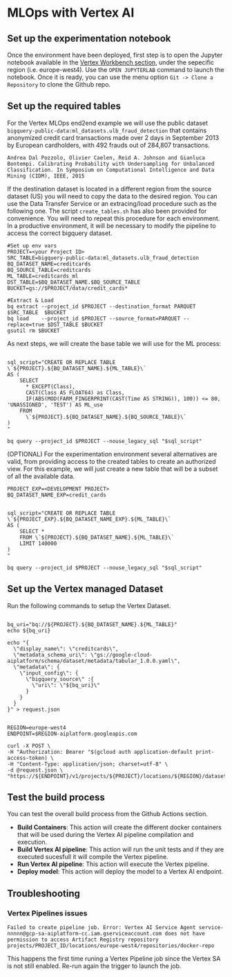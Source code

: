 # MLOps with Vertex AI

## Set up the experimentation notebook

Once the environment have been deployed, first step is to open the Jupyter notebook available in the [Vertex Workbench section](https://console.cloud.google.com/vertex-ai/workbench/list/managed), under the sepecific region (i.e. europe-west4).
Use the `OPEN JUPYTERLAB` command to launch the notebook. Once it is ready, you can use the menu option `Git -> Clone a Repository` to clone the Github repo.


## Set up the required tables

For the Vertex MLOps end2end example we will use the public dataset `bigquery-public-data:ml_datasets.ulb_fraud_detection` that contains anonymized credit card transactions made over 2 days in September 2013 by European cardholders, with 492 frauds out of 284,807 transactions.

```
Andrea Dal Pozzolo, Olivier Caelen, Reid A. Johnson and Gianluca Bontempi. Calibrating Probability with Undersampling for Unbalanced Classification. In Symposium on Computational Intelligence and Data Mining (CIDM), IEEE, 2015
```

If the destination dataset is located in a different region from the source dataset (US) you will need to copy the data to the desired region. You can use the Data Transfer Service or an extracing/load procedure such as the following one. 
The script `create_tables.sh` has also been provided for convenience. 
You will need to repeat this procedure for each environment. In a productive environment, it will be necessary to modify the pipeline to access the correct bigquery dataset.

```
#Set up env vars
PROJECT=<your Project ID>
SRC_TABLE=bigquery-public-data:ml_datasets.ulb_fraud_detection
BQ_DATASET_NAME=creditcards
BQ_SOURCE_TABLE=creditcards
ML_TABLE=creditcards_ml
DST_TABLE=$BQ_DATASET_NAME.$BQ_SOURCE_TABLE
BUCKET=gs://$PROJECT/data/credit_cards*

#Extract & Load
bq extract --project_id $PROJECT --destination_format PARQUET $SRC_TABLE  $BUCKET
bq load    --project_id $PROJECT --source_format=PARQUET --replace=true $DST_TABLE $BUCKET 
gsutil rm $BUCKET
```

As next steps, we will create the base table we will use for the ML process:
```

sql_script="CREATE OR REPLACE TABLE \`${PROJECT}.${BQ_DATASET_NAME}.${ML_TABLE}\` 
AS (
    SELECT 
      * EXCEPT(Class),
      CAST(Class AS FLOAT64) as Class,
      IF(ABS(MOD(FARM_FINGERPRINT(CAST(Time AS STRING)), 100)) <= 80, 'UNASSIGNED', 'TEST') AS ML_use
    FROM
      \`${PROJECT}.${BQ_DATASET_NAME}.${BQ_SOURCE_TABLE}\`
)
"

bq query --project_id $PROJECT --nouse_legacy_sql "$sql_script"
```


(OPTIONAL) For the experimentation environment several alternatives are valid, from providing access to the created tables to create an authorized view. For this example, we will just create a new table that will be a subset of all the available data.


```
PROJECT_EXP=<DEVELOPMENT PROJECT>
BQ_DATASET_NAME_EXP=credit_cards


sql_script="CREATE OR REPLACE TABLE \`${PROJECT_EXP}.${BQ_DATASET_NAME_EXP}.${ML_TABLE}\` 
AS (
    SELECT * 
    FROM \`${PROJECT}.${BQ_DATASET_NAME}.${ML_TABLE}\`
    LIMIT 140000
)
"

bq query --project_id $PROJECT --nouse_legacy_sql "$sql_script"
```

## Set up the Vertex managed Dataset
Run the following commands to setup the Vertex Dataset.

```

bq_uri="bq://${PROJECT}.${BQ_DATASET_NAME}.${ML_TABLE}"
echo ${bq_uri}

echo "{
  \"display_name\": \"creditcards\",
  \"metadata_schema_uri\": \"gs://google-cloud-aiplatform/schema/dataset/metadata/tabular_1.0.0.yaml\",
  \"metadata\": {
    \"input_config\": {
      \"bigquery_source\" :{
        \"uri\": \"${bq_uri}\" 
      }
    }
  }
}" > request.json


REGION=europe-west4
ENDPOINT=$REGION-aiplatform.googleapis.com

curl -X POST \
-H "Authorization: Bearer "$(gcloud auth application-default print-access-token) \
-H "Content-Type: application/json; charset=utf-8" \
-d @request.json \
"https://${ENDPOINT}/v1/projects/${PROJECT}/locations/${REGION}/datasets"

```


## Test the build process
You can test the overall build process from the Github Actions section.
- **Build Containers**: This action will create the different docker containers that will be used during the Vertex AI pipeline compilation and execution.
- **Build Vertex AI pipeline**: This action will run the unit tests and if they are executed sucesfull it will compile the Vertex pipeline.
- **Run Vertex AI pipeline**: This action will execute the Vertex pipeline. 
- **Deploy model**: This action will deploy the model to a Vertex AI endpoint.


## Troubleshooting
### Vertex Pipelines issues
 
`Failed to create pipeline job. Error: Vertex AI Service Agent service-nnnnn@gcp-sa-aiplatform-cc.iam.gserviceaccount.com does not have permission to access Artifact Registry repository projects/PROJECT_ID/locations/europe-west4/repositories/docker-repo`

This happens the first time runing a Vertex Pipeline job since the Vertex SA is not still enabled. Re-run again the trigger to launch the job.
